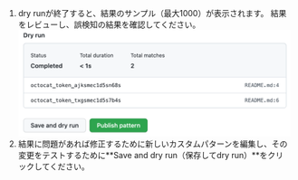 1. dry runが終了すると、結果のサンプル（最大1000）が表示されます。 結果をレビューし、誤検知の結果を確認してください。 ![dry runの結果を表示しているスクリーンショット](/assets/images/help/repository/secret-scanning-publish-pattern.png)
1. 結果に問題があれば修正するために新しいカスタムパターンを編集し、その変更をテストするために**Save and dry run（保存してdry run）**をクリックしてください。

